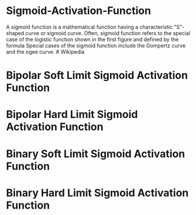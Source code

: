 # Sigmoid-Activation-Function

A sigmoid function is a mathematical function having a characteristic "S"-shaped curve or sigmoid curve. Often, sigmoid function refers to the special case of the logistic function shown in the first figure and defined by the formula Special cases of the sigmoid function include the Gompertz curve and the ogee curve. # Wikipedia

# Bipolar Soft Limit Sigmoid Activation Function
# Bipolar Hard Limit Sigmoid Activation Function
# Binary Soft Limit Sigmoid Activation Function
# Binary Hard Limit Sigmoid Activation Function
